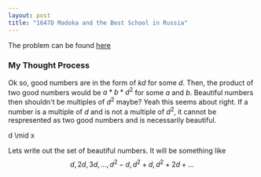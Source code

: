 ```yaml
---
layout: post
title: "1647D Madoka and the Best School in Russia"
---
```

The problem can be found [here](https://codeforces.com/problemset/problem/1647/D)

### My Thought Process 
Ok so, good numbers are in the form of $kd$ for some $d$. Then, the product of two good numbers would be $a * b * d^2$ for some $a$ and $b$. Beautiful numbers then shouldn't be multiples of $d^2$ maybe? Yeah this seems about right. If a number is a multiple of $d$ and is not a multiple of $d^2$, it cannot be respresented as two good numbers and is necessarily beautiful.

$$$$d \mid x $$$$

Lets write out the set of beautiful numbers. It will be something like 
$$d, 2d, 3d, \dots, d^2 - d, d^2 + d, d^2 + 2d + \dots$$